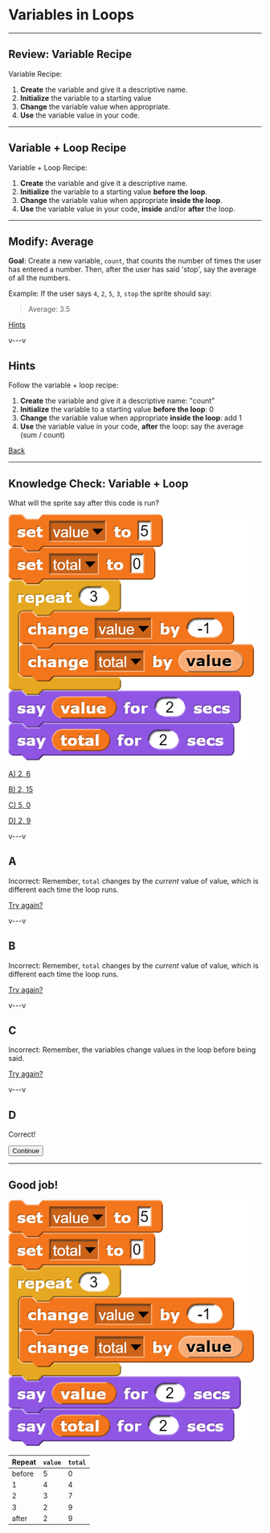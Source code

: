 # Variables in Loops
<!--
Notes:
* Repeat until construction
* Slides: Review -> Variables in Loops
* Sum
* Current value vs prior value
* Modify: Add count
* Review question
* Code tracing
-->

---
## Review: Variable Recipe

Variable Recipe:

1. **Create** the variable and give it a descriptive name.
2. **Initialize** the variable to a starting value
3. **Change** the variable value when appropriate.
4. **Use** the variable value in your code.

---
## Variable + Loop Recipe

Variable + Loop Recipe:

1. **Create** the variable and give it a descriptive name.
2. **Initialize** the variable to a starting value **before the loop**.
3. **Change** the variable value when appropriate **inside the loop**.
4. **Use** the variable value in your code, **inside** and/or **after** the loop.


---
<!-- .slide: id="average" -->
## Modify: Average

**Goal**: Create a new variable, `count`, that counts the number of times
the user has entered a number. Then, after the user has said 'stop',
say the average of all the numbers.

Example: If the user says `4`, `2`, `5`, `3`, `stop` the sprite should say:

> Average: 3.5

<div class="quiz">

[Hints](#/average-hint)

</div>

v---v
<!-- .slide: id="average-hint" -->
## Hints

Follow the variable + loop recipe:

1. **Create** the variable and give it a descriptive name: "count"
2. **Initialize** the variable to a starting value **before the loop**: 0
3. **Change** the variable value when appropriate **inside the loop**: add 1
4. **Use** the variable value in your code, **after** the loop: say the average (sum / count)

[Back](#/jumps)


---
<!-- .slide: id="q1" -->
## Knowledge Check: Variable + Loop
What will the sprite say after this code is run?

<div class="container">

<div class="col">

![](img/q1.png)

</div>

<div class="col quiz">

[A) 2, 6](#/a)

[B) 2, 15](#/b)

[C) 5, 0](#/c)

[D) 2, 9](#/d)

</div>
</div>

v---v
<!-- .slide: id="a" -->
## A

Incorrect: Remember, `total` changes by the *current* value of value, which is different each time the loop runs.

[Try again?](#/q1)

v---v
<!-- .slide: id="b" -->
## B

Incorrect: Remember, `total` changes by the *current* value of value, which is different each time the loop runs.

[Try again?](#/q1)

v---v
<!-- .slide: id="c" -->
## C

Incorrect: Remember, the variables change values in the loop before being said.

[Try again?](#/q1)

v---v
<!-- .slide: id="d" data-background-color="#3333aa" -->
## D

Correct!

<button class="navigate-right btn btn-success">Continue</button>

---
<!-- .slide: id="q1-finished" data-state="q-finished" -->
## Good job!

<div class="container">
<div class="col">

![](img/q1.png)

</div>

<div class="col">

| Repeat | `value` | `total` |
| ------ | ------- | ------- |
| before | 5       | 0       |
| 1      | 4       | 4       |
| 2      | 3       | 7       |
| 3      | 2       | 9       |
| after  | 2       | 9       |

</div>
</div>

